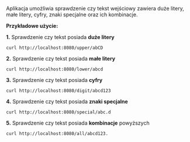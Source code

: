 Aplikacja umożliwia sprawdzenie czy tekst wejściowy zawiera duże litery, małe litery, cyfry, znaki specjalne oraz ich kombinacje.

**Przykładowe użycie:**


**1.** Sprawdzenie czy tekst posiada **duże litery**

```
curl http://localhost:8080/upper/abCD
```


**2.** Sprawdzenie czy tekst posiada **małe litery**

```
curl http://localhost:8080/lower/abcd
```


**3.** Sprawdzenie czy tekst posiada **cyfry**

```
curl http://localhost:8080/digit/abcd123
```


**4.** Sprawdzenie czy tekst posiada **znaki specjalne**

```
curl http://localhost:8080/special/abc.d
```


**5.** Sprawdzenie czy tekst posiada **kombinacje** powyższych

```
curl http://localhost:8080/all/abcd123.
```
